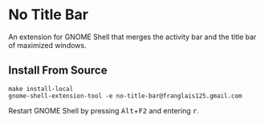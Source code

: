 # No Title Bar

An extension for GNOME Shell that merges the activity bar and the title bar of maximized windows.

## Install From Source

```
make install-local
gnome-shell-extension-tool -e no-title-bar@franglais125.gmail.com
```

Restart GNOME Shell by pressing <kbd>Alt</kbd>+<kbd>F2</kbd> and entering <kbd>r</kbd>.
